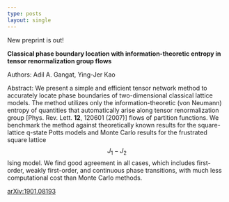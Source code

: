 ```yaml
---
type: posts
layout: single
---
```


New preprint is out!

**Classical phase boundary location with information-theoretic entropy in tensor renormalization group flows**

Authors: Adil A. Gangat, Ying-Jer Kao

Abstract: We present a simple and efficient tensor network method to accurately locate phase boundaries of two-dimensional classical lattice models. The method utilizes only the information-theoretic (von Neumann) entropy of quantities that automatically arise along tensor renormalization group [Phys. Rev. Lett. **12**, 120601 (2007)] flows of partition functions. We benchmark the method against theoretically known results for the square-lattice q-state Potts models and Monte Carlo results for the frustrated square lattice $$J_1−J_2$$ Ising model. We find good agreement in all cases, which includes first-order, weakly first-order, and continuous phase transitions, with much less computational cost than Monte Carlo methods.

[arXiv:1901.08193](https://arxiv.org/abs/1901.08193)
